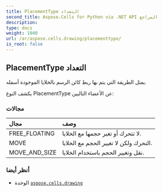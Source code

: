 ```yaml
---
title: PlacementType التعداد
second_title: Aspose.Cells for Python via .NET API المراجع
description:
type: docs
weight: 1040
url: /ar/aspose.cells.drawing/placementtype/
is_root: false
---
```

##  PlacementType التعداد
يمثل الطريقة التي يتم بها ربط كائن الرسم بالخلايا الموجودة أسفله.



يكشف النوع PlacementType عن الأعضاء التاليين:

###  مجالات
| مجال| وصف|
| :- | :- |
| FREE_FLOATING | لا تتحرك أو تغير حجمها مع الخلايا.|
| MOVE | التحرك ولكن لا تغيير الحجم مع الخلايا.|
| MOVE_AND_SIZE | نقل وتغيير الحجم باستخدام الخلايا.|



###  أنظر أيضا
* الوحدة [`aspose.cells.drawing`](..)
